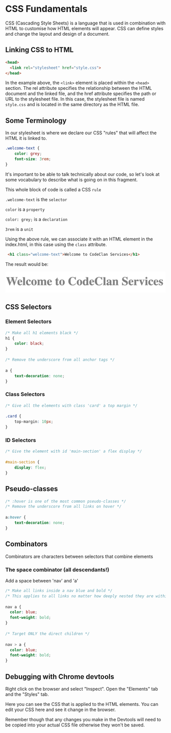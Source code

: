 # CSS Fundamentals

CSS (Cascading Style Sheets) is a language that is used in combination with HTML to customise how HTML elements will appear. CSS can define styles and change the layout and design of a document.

## Linking CSS to HTML

```html
<head>
  <link rel="stylesheet" href="style.css">
</head>
```

In the example above, the `<link>` element is placed within the `<head>` section. The rel attribute specifies the relationship between the HTML document and the linked file, and the href attribute specifies the path or URL to the stylesheet file. In this case, the stylesheet file is named `style.css` and is located in the same directory as the HTML file.

## Some Terminology

In our stylesheet is where we declare our CSS "rules" that will affect the HTML it is linked to.

```css
.welcome-text {
    color: grey;
    font-size: 3rem;
}
```

It's important to be able to talk technically about our code, so let's look at some vocabulary to describe what is going on in this fragment.

This whole block of code is called a CSS `rule`

`.welcome-text` is the `selector`

`color` is a `property`

`color: grey;` is a `declaration`

`3rem` is a `unit`

Using the above rule, we can associate it with an HTML element in the index.html, in this case using the `class` attribute.

```html
 <h1 class="welcome-text">Welcome to CodeClan Services</h1>
```

The result would be:

![Welcome text example](../images/welcome_text_example.png)


## CSS Selectors

### Element Selectors

```css
/* Make all h1 elements black */
h1 {
    color: black;
}

/* Remove the underscore from all anchor tags */

a {
    text-decoration: none;
}
```

### Class Selectors

```css
/* Give all the elements with class 'card' a top margin */

.card {
    top-margin: 10px;
}
```

### ID Selectors

```css
/* Give the element with id 'main-section' a flex display */

#main-section {
    display: flex;
}
```

## Pseudo-classes

```css
/* :hover is one of the most common pseudo-classes */
/* Remove the underscore from all links on hover */

a:hover {
    text-decoration: none;
}
```

## Combinators

Combinators are characters between selectors that combine elements

### The space combinator (all descendants!)

Add a space between 'nav' and 'a'

```css
/* Make all links inside a nav blue and bold */
/* This applies to all links no matter how deeply nested they are within the nav */

nav a {
  color: blue;
  font-weight: bold;
}

/* Target ONLY the direct children */

nav > a {
  color: blue;
  font-weight: bold;
}
```





## Debugging with Chrome devtools

Right click on the browser and select "Inspect". Open the "Elements" tab and the "Styles" tab.

Here you can see the CSS that is applied to the HTML elements. You can edit your CSS here and see it change in the browser.

Remember though that any changes you make in the Devtools will need to be copied into your actual CSS file otherwise they won't be saved.

